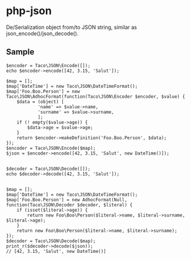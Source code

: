 php-json
========

De/Serialization object from/to JSON string, similar as json_encode()/json_decode().


## Sample

    $encoder = Taco\JSON\Encode([]);
    echo $encoder->encode([42, 3.15, 'Salut']);

    $map = [];
    $map['DateTime'] = new Taco\JSON\DateTimeFormat();
    $map['Foo.Boo.Person'] = new Taco\JSON\AdhocFormat(function(Taco\JSON\Encoder $encoder, $value) {
    	$data = (object) [
    			'name' => $value->name,
    			'surname' => $value->surname,
    			];
    	if (! empty($value->age)) {
    		$data->age = $value->age;
    	}
    	return $encoder->makeDefinition('Foo.Boo.Person', $data);
    });
    $encoder = Taco\JSON\Encode($map);
    $json = $encoder->encode([42, 3.15, 'Salut', new DateTime()]);


    $decoder = Taco\JSON\Decode([]);
    echo $decoder->decode([42, 3.15, 'Salut']);


    $map = [];
    $map['DateTime'] = new Taco\JSON\DateTimeFormat();
    $map['Foo.Boo.Person'] = new AdhocFormat(Null, function(Taco\JSON\Decoder $decoder, $literal) {
    	if (isset($literal->age)) {
    		return new Foo\Boo\Person($literal->name, $literal->surname, $literal->age);
    	}
    	return new Foo\Boo\Person($literal->name, $literal->surname);
    });
    $decoder = Taco\JSON\Decode($map);
    print_r($decoder->decode($json));
    // [42, 3.15, 'Salut', new DateTime()]
